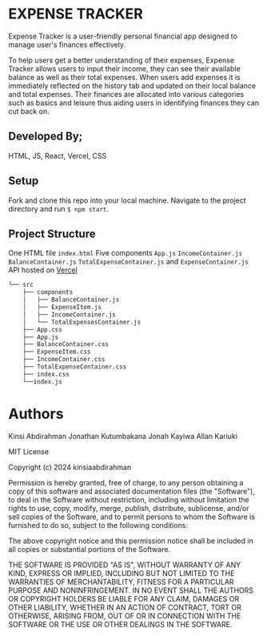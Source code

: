 # EXPENSE TRACKER

Expense Tracker is a user-friendly personal financial app designed to manage user's finances effectively.

To help users get a better understanding of their expenses, Expense Tracker allows users to input their income, they can see their available balance as well as their total expenses. When users add expenses it is immediately reflected on the history tab and updated on their local balance and total expenses. Their finances are allocated into various categories such as basics and leisure thus aiding users in identifying finances they can cut back on.

## Developed By;

HTML, JS, React, Vercel, CSS

## Setup

Fork and clone this repo into your local machine. Navigate to the project directory and run `$ npm start`.

## Project Structure

One HTML file `index.html`
Five components `App.js` `IncomeContainer.js` `BalanceContainer.js` `TotalExpenseContainer.js` and `ExpenseContainer.js`
API hosted on [Vercel](https://projbackend-idpk.vercel.app/expenses)

```bash
└── src
    ├── components
    │   ├── BalanceContainer.js
    │   ├── ExpenseItem.js
    │   ├── IncomeContainer.js
    │   └── TotalExpensesContainer.js
    ├── App.css
    ├── App.js
    ├── BalanceContainer.css
    ├── ExpenseItem.css
    ├── IncomeContainer.css
    ├── TotalExpenseContainer.css
    ├── index.css
    └──index.js
```

# Authors

Kinsi Abdirahman
Jonathan Kutumbakana
Jonah Kayiwa
Allan Kariuki

MIT License

Copyright (c) 2024 kinsiaabdirahman

Permission is hereby granted, free of charge, to any person obtaining a copy
of this software and associated documentation files (the "Software"), to deal
in the Software without restriction, including without limitation the rights
to use, copy, modify, merge, publish, distribute, sublicense, and/or sell
copies of the Software, and to permit persons to whom the Software is
furnished to do so, subject to the following conditions:

The above copyright notice and this permission notice shall be included in all
copies or substantial portions of the Software.

THE SOFTWARE IS PROVIDED "AS IS", WITHOUT WARRANTY OF ANY KIND, EXPRESS OR
IMPLIED, INCLUDING BUT NOT LIMITED TO THE WARRANTIES OF MERCHANTABILITY,
FITNESS FOR A PARTICULAR PURPOSE AND NONINFRINGEMENT. IN NO EVENT SHALL THE
AUTHORS OR COPYRIGHT HOLDERS BE LIABLE FOR ANY CLAIM, DAMAGES OR OTHER
LIABILITY, WHETHER IN AN ACTION OF CONTRACT, TORT OR OTHERWISE, ARISING FROM,
OUT OF OR IN CONNECTION WITH THE SOFTWARE OR THE USE OR OTHER DEALINGS IN THE
SOFTWARE.
